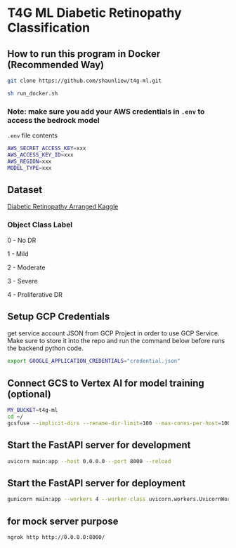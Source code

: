 # T4G ML Diabetic Retinopathy Classification

## How to run this program in Docker (Recommended Way)

```bash
git clone https://github.com/shaunliew/t4g-ml.git

sh run_docker.sh
```

### Note: make sure you add your AWS credentials in `.env` to access the bedrock model

`.env` file contents

```bash
AWS_SECRET_ACCESS_KEY=xxx
AWS_ACCESS_KEY_ID=xxx
AWS_REGION=xxx
MODEL_TYPE=xxx
```

## Dataset

[Diabetic Retinopathy Arranged Kaggle](https://www.kaggle.com/datasets/amanneo/diabetic-retinopathy-resized-arranged/data)

### Object Class Label

0 - No DR

1 - Mild

2 - Moderate

3 - Severe

4 - Proliferative DR

## Setup GCP Credentials

get service account JSON from GCP Project in order to use GCP Service. Make sure to store it into the repo and run the command below before runs the backend python code.

```bash
export GOOGLE_APPLICATION_CREDENTIALS="credential.json"
```

## Connect GCS to Vertex AI for model training (optional)

```bash
MY_BUCKET=t4g-ml
cd ~/
gcsfuse --implicit-dirs --rename-dir-limit=100 --max-conns-per-host=100 $MY_BUCKET "/home/jupyter/t4g/gcs"
```

## Start the FastAPI server for development

```bash
uvicorn main:app --host 0.0.0.0 --port 8000 --reload
```

## Start the FastAPI server for deployment

```bash
gunicorn main:app --workers 4 --worker-class uvicorn.workers.UvicornWorker --bind 0.0.0.0:8000
```

## for mock server purpose

```bash
ngrok http http://0.0.0.0:8000/
```
